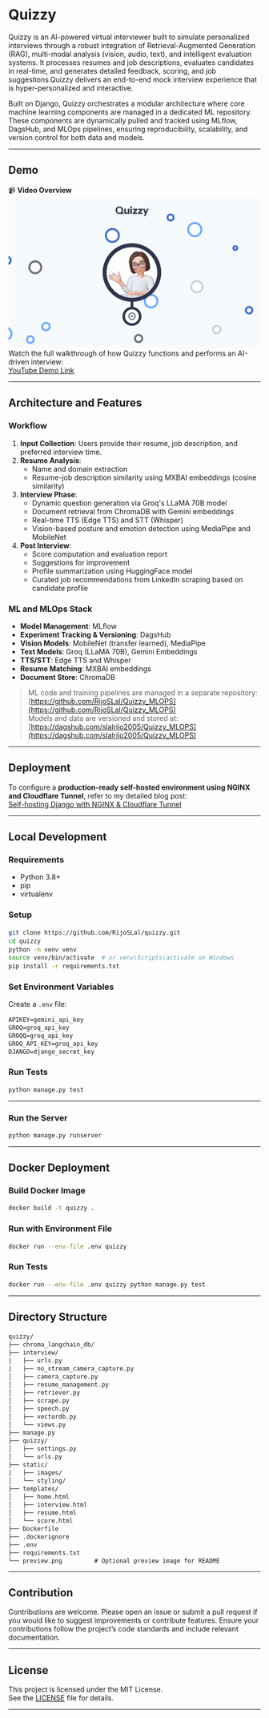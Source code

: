# Quizzy

Quizzy is an AI-powered virtual interviewer built to simulate personalized interviews through a robust integration of Retrieval-Augmented Generation (RAG), multi-modal analysis (vision, audio, text), and intelligent evaluation systems. It processes resumes and job descriptions, evaluates candidates in real-time, and generates detailed feedback, scoring, and job suggestions.Quizzy delivers an end-to-end mock interview experience that is hyper-personalized and interactive.

Built on Django, Quizzy orchestrates a modular architecture where core machine learning components are managed in a dedicated ML repository. These components are dynamically pulled and tracked using MLflow, DagsHub, and MLOps pipelines, ensuring reproducibility, scalability, and version control for both data and models.

---

## Demo

📹 **Video Overview**  
![Quizzy Demo](https://github.com/RijoSLal/my-portfolio/blob/main/images/quizzy.png)
Watch the full walkthrough of how Quizzy functions and performs an AI-driven interview:  
[YouTube Demo Link](https://www.youtube.com/watch?v=YOUR_VIDEO_LINK_HERE)

---

## Architecture and Features

### Workflow

1. **Input Collection**: Users provide their resume, job description, and preferred interview time.
2. **Resume Analysis**:
   - Name and domain extraction
   - Resume-job description similarity using MXBAI embeddings (cosine similarity)
3. **Interview Phase**:
   - Dynamic question generation via Groq's LLaMA 70B model
   - Document retrieval from ChromaDB with Gemini embeddings
   - Real-time TTS (Edge TTS) and STT (Whisper)
   - Vision-based posture and emotion detection using MediaPipe and MobileNet
4. **Post Interview**:
   - Score computation and evaluation report
   - Suggestions for improvement
   - Profile summarization using HuggingFace model
   - Curated job recommendations from LinkedIn scraping based on candidate profile

### ML and MLOps Stack

- **Model Management**: MLflow
- **Experiment Tracking & Versioning**: DagsHub
- **Vision Models**: MobileNet (transfer learned), MediaPipe
- **Text Models**: Groq (LLaMA 70B), Gemini Embeddings
- **TTS/STT**: Edge TTS and Whisper
- **Resume Matching**: MXBAI embeddings
- **Document Store**: ChromaDB

> ML code and training pipelines are managed in a separate repository:  
> [https://github.com/RijoSLal/Quizzy_MLOPS](https://github.com/RijoSLal/Quizzy_MLOPS)  
> Models and data are versioned and stored at:  
> [https://dagshub.com/slalrijo2005/Quizzy_MLOPS](https://dagshub.com/slalrijo2005/Quizzy_MLOPS)

---

## Deployment

To configure a **production-ready self-hosted environment using NGINX and Cloudflare Tunnel**, refer to my detailed blog post:  
[Self-hosting Django with NGINX & Cloudflare Tunnel](https://rijo.hashnode.dev/self-hosting-django-with-nginx-cloudflare-tunnel-configure-a-production-ready-server)

---

## Local Development

### Requirements

- Python 3.8+
- pip
- virtualenv

### Setup

```bash
git clone https://github.com/RijoSLal/quizzy.git
cd quizzy
python -m venv venv
source venv/bin/activate  # or venv\Scripts\activate on Windows
pip install -r requirements.txt
```

### Set Environment Variables

Create a `.env` file:

```env
APIKEY=gemini_api_key
GROQ=groq_api_key
GROQQ=groq_api_key
GROQ_API_KEY=groq_api_key
DJANGO=django_secret_key
```

### Run Tests

```bash
python manage.py test
```

---

### Run the Server

```bash
python manage.py runserver
```

---

## Docker Deployment

### Build Docker Image

```bash
docker build -t quizzy .
```

### Run with Environment File

```bash
docker run --env-file .env quizzy
```

### Run Tests

```bash
docker run --env-file .env quizzy python manage.py test
```

---

## Directory Structure

```
quizzy/
├── chroma_langchain_db/
├── interview/
|   ├── urls.py
|   ├── no_stream_camera_capture.py
│   ├── camera_capture.py
│   ├── resume_management.py
│   ├── retriever.py
│   ├── scrape.py
│   ├── speech.py
│   ├── vectordb.py
│   └── views.py
├── manage.py
├── quizzy/
│   ├── settings.py
│   └── urls.py
├── static/
|   ├── images/
│   └── styling/
├── templates/
│   ├── home.html
│   ├── interview.html
│   ├── resume.html
│   └── score.html
├── Dockerfile
├── .dockerignore
├── .env
├── requirements.txt
└── preview.png         # Optional preview image for README
```

---

## Contribution

Contributions are welcome. Please open an issue or submit a pull request if you would like to suggest improvements or contribute features. Ensure your contributions follow the project’s code standards and include relevant documentation.

---

## License

This project is licensed under the MIT License.  
See the [LICENSE](./LICENSE) file for details.

---

